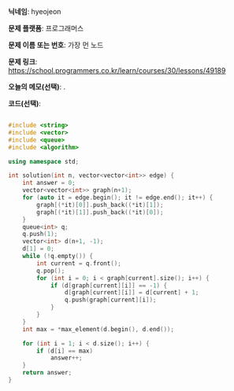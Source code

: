 **닉네임**: hyeojeon

**문제 플랫폼**: 프로그래머스

**문제 이름 또는 번호**: 가장 먼 노드

**문제 링크**: https://school.programmers.co.kr/learn/courses/30/lessons/49189

**오늘의 메모(선택)**: .

**코드(선택)**:

```cpp

#include <string>
#include <vector>
#include <queue>
#include <algorithm>

using namespace std;

int solution(int n, vector<vector<int>> edge) {
    int answer = 0;
    vector<vector<int>> graph(n+1);
    for (auto it = edge.begin(); it != edge.end(); it++) {
        graph[(*it)[0]].push_back((*it)[1]);
        graph[(*it)[1]].push_back((*it)[0]);
    }
    queue<int> q;
    q.push(1);
    vector<int> d(n+1, -1);
    d[1] = 0;
    while (!q.empty()) {
        int current = q.front();
        q.pop();
        for (int i = 0; i < graph[current].size(); i++) {
            if (d[graph[current][i]] == -1) {
                d[graph[current][i]] = d[current] + 1;
                q.push(graph[current][i]);
            }
        }
    }
    int max = *max_element(d.begin(), d.end());

    for (int i = 1; i < d.size(); i++) {
        if (d[i] == max)
            answer++;
    }
    return answer;
}

```
